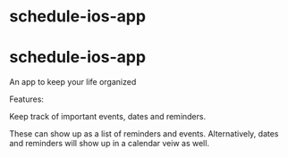 # schedule-ios-app
# schedule-ios-app

An app to keep your life organized

Features: 

Keep track of important events, dates and reminders.
 
These can show up as a list of reminders and events. Alternatively, dates and reminders will show up in a calendar veiw as well. 
